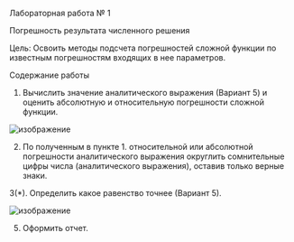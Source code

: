 Лабораторная работа № 1

Погрешность результата численного решения

Цель: Освоить методы подсчета погрешностей сложной функции по
известным погрешностям входящих в нее параметров.

Содержание работы
1. Вычислить значение аналитического выражения (Вариант 5) и оценить абсолютную и относительную погрешности сложной
функции.

![изображение](https://github.com/user-attachments/assets/07cdac18-aef7-42b5-b913-60d332fc0811)

2. По полученным в пункте 1. относительной или абсолютной
погрешности аналитического выражения округлить сомнительные цифры
числа (аналитического выражения), оставив только верные знаки.

3(*). Определить какое равенство точнее (Вариант 5).

![изображение](https://github.com/user-attachments/assets/722fa340-f75b-4257-b5e1-4ca8e809dedc)

5. Оформить отчет.

